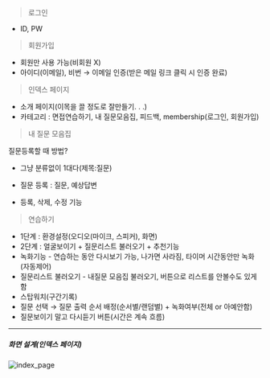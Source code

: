 > 로그인

- ID, PW



> 회원가입

- 회원만 사용 가능(비회원 X)
- 아이디(이메일), 비번 → 이메일 인증(받은 메일 링크 클릭 시 인증 완료)



> 인덱스 페이지

- 소개 페이지(이목을 끌 정도로 잘만들기. . .)
- 카테고리 : 면접연습하기, 내 질문모음집, 피드백, membership(로그인, 회원가입)



> 내 질문 모음집

질문등록할 때 방법?

- 그냥 분류없이 1대다(제목:질문)

- 질문 등록 : 질문, 예상답변

- 등록, 삭제, 수정 기능

  

> 연습하기

- 1단계 : 환경설정(오디오(마이크, 스피커), 화면)
- 2단계 : 얼굴보이기 + 질문리스트 불러오기 + 추천기능
- 녹화기능 - 연습하는 동안 다시보기 가능, 나가면 사라짐, 타이머 시간동안만 녹화(자동제어)
- 질문리스트 불러오기 - 내질문 모음집 불러오기, 버튼으로 리스트를 안볼수도 있게 함
- 스탑워치(구간기록)
- 질문 선택 → 질문 출력 순서 배정(순서별/랜덤별) + 녹화여부(전체 or 아예안함)
- 질문보이기 말고 다시듣기 버튼(시간은 계속 흐름)





---

##### 화면 설계(인덱스 페이지)

![index_page](C:\Users\multicampus\Desktop\index_page.PNG)